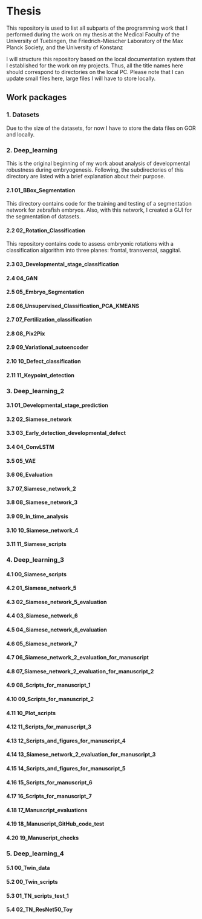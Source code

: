 # Thesis
This repository is used to list all subparts of the programming work that I performed during the work on my thesis at the Medical Faculty of the University of Tuebingen, the Friedrich-Miescher Laboratory of the Max Planck Society, and the University of Konstanz

I will structure this repository based on the local documentation system that I established for the work on my projects. Thus, all the title names here should correspond to directories on the local PC. Please note that I can update small files here, large files I will have to store locally.

## Work packages
### 1. Datasets
Due to the size of the datasets, for now I have to store the data files on GOR and locally.

### 2. Deep_learning
This is the original beginning of my work about analysis of developmental robustness during embryogenesis. Following, the subdirectories of this directory are listed with a brief explanation about their purpose.

#### 2.1 01_BBox_Segmentation
This directory contains code for the training and testing of a segmentation network for zebrafish embryos. Also, with this network, I created a GUI for the segmentation of datasets.

#### 2.2 02_Rotation_Classification
This repository contains code to assess embryonic rotations with a classification algorithm into three planes: frontal, transversal, saggital.

#### 2.3 03_Developmental_stage_classification
#### 2.4 04_GAN
#### 2.5 05_Embryo_Segmentation
#### 2.6 06_Unsupervised_Classification_PCA_KMEANS
#### 2.7 07_Fertilization_classification
#### 2.8 08_Pix2Pix
#### 2.9 09_Variational_autoencoder
#### 2.10 10_Defect_classification
#### 2.11 11_Keypoint_detection

### 3. Deep_learning_2
#### 3.1 01_Developmental_stage_prediction
#### 3.2 02_Siamese_network
#### 3.3 03_Early_detection_developmental_defect
#### 3.4 04_ConvLSTM
#### 3.5 05_VAE
#### 3.6 06_Evaluation
#### 3.7 07_Siamese_network_2
#### 3.8 08_Siamese_network_3
#### 3.9 09_In_time_analysis
#### 3.10 10_Siamese_network_4
#### 3.11 11_Siamese_scripts

### 4. Deep_learning_3
#### 4.1 00_Siamese_scripts
#### 4.2 01_Siamese_network_5
#### 4.3 02_Siamese_network_5_evaluation
#### 4.4 03_Siamese_network_6
#### 4.5 04_Siamese_network_6_evaluation
#### 4.6 05_Siamese_network_7
#### 4.7 06_Siamese_network_2_evaluation_for_manuscript
#### 4.8 07_Siamese_network_2_evaluation_for_manuscript_2
#### 4.9 08_Scripts_for_manuscript_1
#### 4.10 09_Scripts_for_manuscript_2
#### 4.11 10_Plot_scripts
#### 4.12 11_Scripts_for_manuscript_3
#### 4.13 12_Scripts_and_figures_for_manuscript_4
#### 4.14 13_Siamese_network_2_evaluation_for_manuscript_3
#### 4.15 14_Scripts_and_figures_for_manuscript_5
#### 4.16 15_Scripts_for_manuscript_6
#### 4.17 16_Scripts_for_manuscript_7
#### 4.18 17_Manuscript_evaluations
#### 4.19 18_Manuscript_GitHub_code_test
#### 4.20 19_Manuscript_checks
### 5. Deep_learning_4
#### 5.1 00_Twin_data
#### 5.2 00_Twin_scripts
#### 5.3 01_TN_scripts_test_1
#### 5.4 02_TN_ResNet50_Toy
